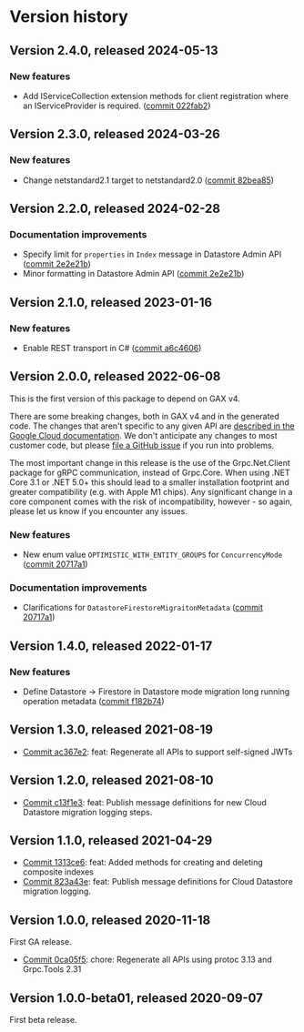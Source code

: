# Version history

## Version 2.4.0, released 2024-05-13

### New features

- Add IServiceCollection extension methods for client registration where an IServiceProvider is required. ([commit 022fab2](https://github.com/googleapis/google-cloud-dotnet/commit/022fab203f28fb9c608972af7f8b83f571ae5694))

## Version 2.3.0, released 2024-03-26

### New features

- Change netstandard2.1 target to netstandard2.0 ([commit 82bea85](https://github.com/googleapis/google-cloud-dotnet/commit/82bea850661975b9750ac30753528cc9d2e05240))

## Version 2.2.0, released 2024-02-28

### Documentation improvements

- Specify limit for `properties` in `Index` message in Datastore Admin API ([commit 2e2e21b](https://github.com/googleapis/google-cloud-dotnet/commit/2e2e21bc8c6e01672dc17e966f8d824c37ec60de))
- Minor formatting in Datastore Admin API ([commit 2e2e21b](https://github.com/googleapis/google-cloud-dotnet/commit/2e2e21bc8c6e01672dc17e966f8d824c37ec60de))

## Version 2.1.0, released 2023-01-16

### New features

- Enable REST transport in C# ([commit a6c4606](https://github.com/googleapis/google-cloud-dotnet/commit/a6c46063bd961a9dadc728a780d66de772f28e71))

## Version 2.0.0, released 2022-06-08

This is the first version of this package to depend on GAX v4.

There are some breaking changes, both in GAX v4 and in the generated
code. The changes that aren't specific to any given API are [described in the Google Cloud
documentation](https://cloud.google.com/dotnet/docs/reference/help/breaking-gax4).
We don't anticipate any changes to most customer code, but please [file a
GitHub issue](https://github.com/googleapis/google-cloud-dotnet/issues/new/choose)
if you run into problems.

The most important change in this release is the use of the Grpc.Net.Client package
for gRPC communication, instead of Grpc.Core. When using .NET Core 3.1 or .NET 5.0+
this should lead to a smaller installation footprint and greater compatibility (e.g.
with Apple M1 chips). Any significant change in a core component comes with the risk
of incompatibility, however - so again, please let us know if you encounter any
issues.

### New features

- New enum value `OPTIMISTIC_WITH_ENTITY_GROUPS` for `ConcurrencyMode` ([commit 20717a1](https://github.com/googleapis/google-cloud-dotnet/commit/20717a1d76222e984e7f32ac12016b78cc99b435))

### Documentation improvements

- Clarifications for `DatastoreFirestoreMigraitonMetadata` ([commit 20717a1](https://github.com/googleapis/google-cloud-dotnet/commit/20717a1d76222e984e7f32ac12016b78cc99b435))

## Version 1.4.0, released 2022-01-17

### New features

- Define Datastore -> Firestore in Datastore mode migration long running operation metadata ([commit f182b74](https://github.com/googleapis/google-cloud-dotnet/commit/f182b7447ea2c831093b3bb5c5abf3fe5f829f39))

## Version 1.3.0, released 2021-08-19

- [Commit ac367e2](https://github.com/googleapis/google-cloud-dotnet/commit/ac367e2): feat: Regenerate all APIs to support self-signed JWTs

## Version 1.2.0, released 2021-08-10

- [Commit c13f1e3](https://github.com/googleapis/google-cloud-dotnet/commit/c13f1e3): feat: Publish message definitions for new Cloud Datastore migration logging steps.

## Version 1.1.0, released 2021-04-29

- [Commit 1313ce6](https://github.com/googleapis/google-cloud-dotnet/commit/1313ce6): feat: Added methods for creating and deleting composite indexes
- [Commit 823a43e](https://github.com/googleapis/google-cloud-dotnet/commit/823a43e): feat: Publish message definitions for Cloud Datastore migration logging.

## Version 1.0.0, released 2020-11-18

First GA release.

- [Commit 0ca05f5](https://github.com/googleapis/google-cloud-dotnet/commit/0ca05f5): chore: Regenerate all APIs using protoc 3.13 and Grpc.Tools 2.31

## Version 1.0.0-beta01, released 2020-09-07

First beta release.


